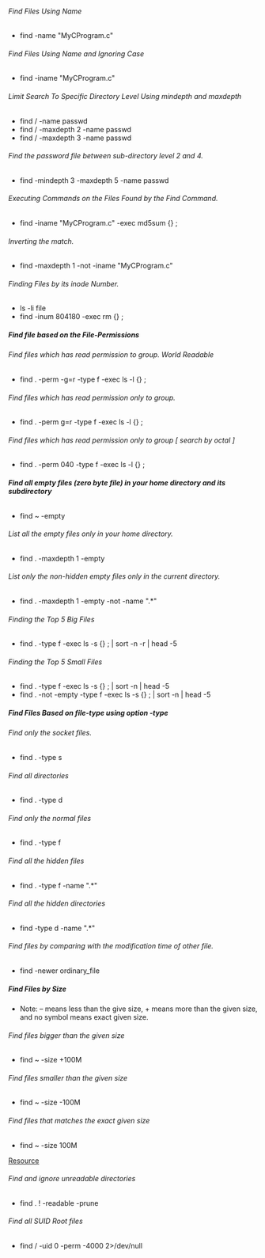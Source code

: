 ###### Find Files Using Name
* find -name "MyCProgram.c"

###### Find Files Using Name and Ignoring Case
* find -iname "MyCProgram.c"

###### Limit Search To Specific Directory Level Using mindepth and maxdepth
* find / -name passwd
* find / -maxdepth 2 -name passwd
* find / -maxdepth 3 -name passwd

###### Find the password file between sub-directory level 2 and 4.
* find -mindepth 3 -maxdepth 5 -name passwd

###### Executing Commands on the Files Found by the Find Command.
* find -iname "MyCProgram.c" -exec md5sum {} \;

###### Inverting the match.
* find -maxdepth 1 -not -iname "MyCProgram.c"

###### Finding Files by its inode Number.
* ls -li file
* find -inum 804180 -exec rm {} \;

##### Find file based on the File-Permissions
###### Find files which has read permission to group. World Readable
* find . -perm -g=r -type f -exec ls -l {} \;

###### Find files which has read permission only to group.
* find . -perm g=r -type f -exec ls -l {} \;

###### Find files which has read permission only to group [ search by octal ]
* find . -perm 040 -type f -exec ls -l {} \;

##### Find all empty files (zero byte file) in your home directory and its subdirectory
######
* find ~ -empty

###### List all the empty files only in your home directory.
* find . -maxdepth 1 -empty

###### List only the non-hidden empty files only in the current directory.
* find . -maxdepth 1 -empty -not -name ".*"

###### Finding the Top 5 Big Files
* find . -type f -exec ls -s {} \; | sort -n -r | head -5

###### Finding the Top 5 Small Files
* find . -type f -exec ls -s {} \; | sort -n  | head -5
* find . -not -empty -type f -exec ls -s {} \; | sort -n  | head -5

##### Find Files Based on file-type using option -type
###### Find only the socket files.
* find . -type s

###### Find all directories
* find . -type d

###### Find only the normal files
* find . -type f

###### Find all the hidden files
* find . -type f -name ".*"

###### Find all the hidden directories
* find -type d -name ".*"

###### Find files by comparing with the modification time of other file.
* find -newer ordinary_file

##### Find Files by Size
* Note: – means less than the give size, + means more than the given size, and no symbol means exact given size.

###### Find files bigger than the given size
* find ~ -size +100M

###### Find files smaller than the given size
* find ~ -size -100M

###### Find files that matches the exact given size
* find ~ -size 100M

[Resource](http://www.thegeekstuff.com/2009/03/15-practical-linux-find-command-examples/)

###### Find and ignore unreadable directories
* find . ! -readable -prune

###### Find all SUID Root files
* find / -uid 0 -perm -4000 2>/dev/null
